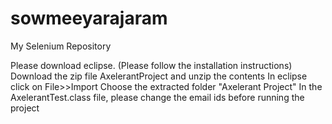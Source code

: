 # sowmeeyarajaram
My Selenium Repository

Please download eclipse. (Please follow the installation instructions)
Download the zip file AxelerantProject and unzip the contents
In eclipse click on File>>Import
Choose the extracted folder "Axelerant Project"
In the AxelerantTest.class file, please change the email ids before running the project


